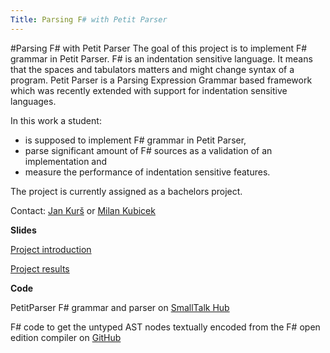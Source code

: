 ```yaml
---
Title: Parsing F# with Petit Parser
---
```

#Parsing F# with Petit Parser
The goal of this project is to implement F# grammar in Petit Parser.
F# is an indentation sensitive language.
It means that the spaces and tabulators matters and might change syntax of a program.
Petit Parser is a Parsing Expression Grammar based framework which was recently extended with support for indentation sensitive languages.

In this work a student:

-  is supposed to implement F# grammar in Petit Parser, 
-  parse significant amount of F# sources as a validation of an implementation and 
-  measure the performance of indentation sensitive features.

The project is currently assigned as a bachelors project.

Contact: [Jan Kurš](%base_url%/staff/kursjan) or [Milan Kubicek](%base_url%/wiki/alumni/MilanKubicek)

**Slides**

[Project introduction](/download/softwarecomposition/2015.01.06_FSharp_Intro_MilanKubicek_compr.pdf)

[Project results](https://www.dropbox.com/s/9uq5jof7ziouldq/2015.09.29_Parsing_FSharp_BSC_Presentation_2_Milan_Kubicek.pdf?dl=0)

**Code**

PetitParser F# grammar and parser on [SmallTalk Hub](http://smalltalkhub.com/#!/~MilanKubicek/FSharpGrammar)

F# code to get the untyped AST nodes textually encoded from the F# open edition compiler on [GitHub](http://github.com/mkubicek/FSharpAST)

